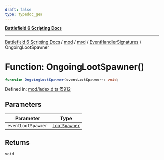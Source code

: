 ```yaml
---
draft: false
type: typedoc_gen
---
```


[**Battlefield 6 Scripting Docs**](../../../../_index.md)

***

[Battlefield 6 Scripting Docs](../../../../_index.md) / [mod](../../../_index.md) / [mod](../../_index.md) / [EventHandlerSignatures](../_index.md) / OngoingLootSpawner

# Function: OngoingLootSpawner()

```ts
function OngoingLootSpawner(eventLootSpawner): void;
```

Defined in: [mod/index.d.ts:15912](https://github.com/battlefield-portal-community/portal-docs/blob/ff09b2690670f74de7e97198022e5a97ff1161ff/generators/santiago/mod/index.d.ts#L15912)

## Parameters

| Parameter | Type |
| ------ | ------ |
| `eventLootSpawner` | [`LootSpawner`](../../LootSpawner/_index.md) |

## Returns

`void`
